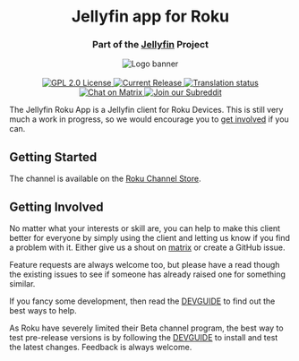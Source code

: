 <h1 style="text-align: center;">Jellyfin app for Roku</h1>
<h3 style="text-align: center;">Part of the <a href="https://jellyfin.media/">Jellyfin</a> Project</h3>

<p align="center">
<img alt="Logo banner" src="https://raw.githubusercontent.com/jellyfin/jellyfin-ux/master/branding/SVG/banner-logo-solid.svg?sanitize=true"/>
<br/><br/>
<a href="https://github.com/jellyfin/jellyfin-roku">
<img alt="GPL 2.0 License" src="https://img.shields.io/github/license/jellyfin/jellyfin-roku.svg"/>
</a>
<a href="https://github.com/jellyfin/jellyfin-roku/releases">
<img alt="Current Release" src="https://img.shields.io/github/release/jellyfin/jellyfin-roku.svg"/>
</a>
<a href="https://translate.jellyfin.org/projects/jellyfin/jellyfin-roku/?utm_source=widget">
<img src="https://translate.jellyfin.org/widgets/jellyfin/-/jellyfin-roku/svg-badge.svg" alt="Translation status" />
</a>
<br/>
<a href="https://matrix.to/#/+jellyfin:matrix.org">
<img alt="Chat on Matrix" src="https://img.shields.io/matrix/jellyfin:matrix.org.svg?logo=matrix"/>
</a>
<a href="https://www.reddit.com/r/jellyfin">
<img alt="Join our Subreddit" src="https://img.shields.io/badge/reddit-r%2Fjellyfin-%23FF5700.svg"/>
</a>
</p>

The Jellyfin Roku App is a Jellyfin client for Roku Devices.  This is still very much a work in progress, so we would encourage you to [get involved](#get_involved) if you can.

## Getting Started

The channel is available on the [Roku Channel Store](https://my.roku.com/add/jellyfin).

## Getting Involved<a name="get_involved"></a>

No matter what your interests or skill are, you can help to make this client better for everyone by simply using the client and letting us know if you find a problem with it.   Either give us a shout on [matrix](https://matrix.to/#/+jellyfin:matrix.org) or create a GitHub issue.

Feature requests are always welcome too, but please have a read though the existing issues to see if someone has already raised one for something similar.

If you fancy some development, then read the [DEVGUIDE](DEVGUIDE.md) to find out the best ways to help.

As Roku have severely limited their Beta channel program, the best way to test pre-release versions is by following the [DEVGUIDE](DEVGUIDE.md) to install and test the latest changes.  Feedback is always welcome.
